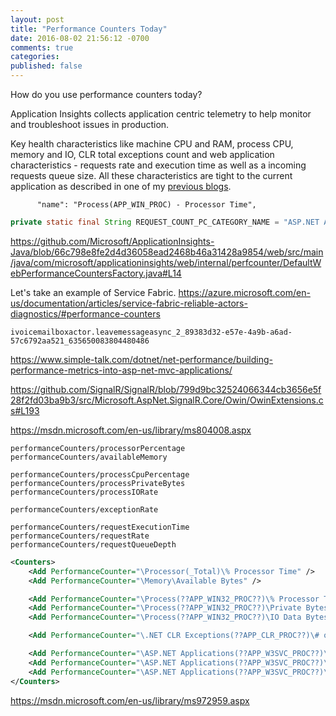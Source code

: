 ```yaml
---
layout: post
title: "Performance Counters Today"
date: 2016-08-02 21:56:12 -0700
comments: true
categories: 
published: false
---
```


How do you use performance counters today? 

Application Insights collects application centric telemetry to help monitor and troubleshoot issues in production.

Key health characteristics like machine CPU and RAM, process CPU, memory and IO, CLR total exceptions count and web application characteristics - requests rate and execution time as well as a incoming requests queue size. All these characteristics are tight to the current application as described in one of my [previous blogs](/blog/2015/10/07/performance-counters-in-non-web-applications/). 



          "name": "Process(APP_WIN_PROC) - Processor Time",

``` java
private static final String REQUEST_COUNT_PC_CATEGORY_NAME = "ASP.NET Applications";
```

https://github.com/Microsoft/ApplicationInsights-Java/blob/66c798e8fe2d4d36058ead2468b46a31428a9854/web/src/main/java/com/microsoft/applicationinsights/web/internal/perfcounter/DefaultWebPerformanceCountersFactory.java#L14







Let's take an example of Service Fabric. 
https://azure.microsoft.com/en-us/documentation/articles/service-fabric-reliable-actors-diagnostics/#performance-counters

```
ivoicemailboxactor.leavemessageasync_2_89383d32-e57e-4a9b-a6ad-57c6792aa521_635650083804480486
```

https://www.simple-talk.com/dotnet/net-performance/building-performance-metrics-into-asp-net-mvc-applications/


https://github.com/SignalR/SignalR/blob/799d9bc32524066344cb3656e5f28f2fd03ba9b3/src/Microsoft.AspNet.SignalR.Core/Owin/OwinExtensions.cs#L193


https://msdn.microsoft.com/en-us/library/ms804008.aspx

```
performanceCounters/processorPercentage
performanceCounters/availableMemory

performanceCounters/processCpuPercentage
performanceCounters/processPrivateBytes
performanceCounters/processIORate

performanceCounters/exceptionRate

performanceCounters/requestExecutionTime
performanceCounters/requestRate
performanceCounters/requestQueueDepth
```


``` xml
<Counters>
    <Add PerformanceCounter="\Processor(_Total)\% Processor Time" />
    <Add PerformanceCounter="\Memory\Available Bytes" />

    <Add PerformanceCounter="\Process(??APP_WIN32_PROC??)\% Processor Time"/>
    <Add PerformanceCounter="\Process(??APP_WIN32_PROC??)\Private Bytes" />
    <Add PerformanceCounter="\Process(??APP_WIN32_PROC??)\IO Data Bytes/sec" />

    <Add PerformanceCounter="\.NET CLR Exceptions(??APP_CLR_PROC??)\# of Exceps Thrown / sec" />

    <Add PerformanceCounter="\ASP.NET Applications(??APP_W3SVC_PROC??)\Requests/Sec" />
    <Add PerformanceCounter="\ASP.NET Applications(??APP_W3SVC_PROC??)\Request Execution Time" />
    <Add PerformanceCounter="\ASP.NET Applications(??APP_W3SVC_PROC??)\Requests In Application Queue" />
</Counters>
```

https://msdn.microsoft.com/en-us/library/ms972959.aspx
